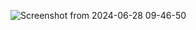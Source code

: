 ![Screenshot from 2024-06-28 09-46-50](https://github.com/abaltazapinto/06.-JavaScript-Deep-Dive/assets/146941254/5c0a1d07-be6c-4d1d-9ce0-687150c35121)
